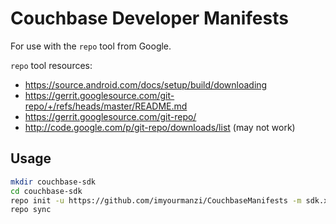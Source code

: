 # Couchbase Developer Manifests

For use with the `repo` tool from Google.

`repo` tool resources:

- https://source.android.com/docs/setup/build/downloading
- https://gerrit.googlesource.com/git-repo/+/refs/heads/master/README.md
- https://gerrit.googlesource.com/git-repo/
- http://code.google.com/p/git-repo/downloads/list (may not work)

## Usage

```sh
mkdir couchbase-sdk
cd couchbase-sdk
repo init -u https://github.com/imyourmanzi/CouchbaseManifests -m sdk.xml --partial-clone # requires git 2.19 or newer
repo sync
```
